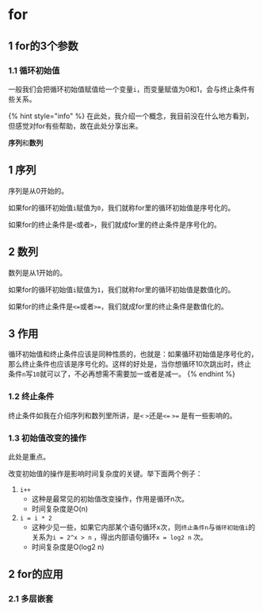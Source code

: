 # for

## 1 for的3个参数

### 1.1 循环初始值

一般我们会把循环初始值赋值给一个变量`i`，而变量赋值为0和1，会与终止条件有些关系。

{% hint style="info" %}
在此处，我介绍一个概念，我目前没在什么地方看到，但感觉对for有些帮助，故在此处分享出来。

**序列**和**数列**

## 1 序列

序列是从0开始的。

如果for的循环初始值`i`赋值为`0`，我们就称for里的循环初始值是序号化的。

如果for的终止条件是`<`或者`>`，我们就成for里的终止条件是序号化的。

## 2 数列

数列是从1开始的。

如果for的循环初始值`i`赋值为`1`，我们就称for里的循环初始值是数值化的。

如果for的终止条件是`<=`或者`>=`，我们就成for里的终止条件是数值化的。

## 3 作用

循环初始值和终止条件应该是同种性质的，也就是：如果循环初始值是序号化的，那么终止条件也应该是序号化的。这样的好处是，当你想循环10次跳出时，终止条件`n`写`10`就可以了，不必再想需不需要加一或者是减一。
{% endhint %}

### 1.2 终止条件

终止条件如我在介绍序列和数列里所讲，是`<` `>`还是`<=` `>=` 是有一些影响的。

### 1.3 初始值改变的操作

此处是重点。

改变初始值的操作是影响时间复杂度的关键。举下面两个例子：

1. `i++` 
   * 这种是最常见的初始值改变操作，作用是循环n次。
   * 时间复杂度是O\(n\)
2. `i = i * 2` 
   * 这种少见一些，如果它内部某个语句循环x次，则`终止条件n`与`循环初始值i`的关系为`i = 2^x > n` ，得出内部语句循环`x = log2 n` 次。
   * 时间复杂度是O\(log2 n\)

## 2 for的应用

### 2.1 多层嵌套

